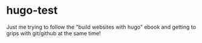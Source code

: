 # hugo-test

Just me trying to follow the "build websites with hugo" ebook and getting to grips with git/github at the same time!

